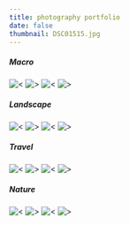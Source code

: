 ```yaml
---
title: photography portfolio
date: false
thumbnail: DSC01515.jpg
---
```


<H5>Macro</H5>

![<](DSC01515.jpg)
![>](DSC04396.jpg)
![<](DSC01066.jpg)
![>](DSCF1638.jpg)

<H5>Landscape</H5>

![<](DSC00221.jpg)
![>](DSC05738.jpg)
![<](DSC02913.jpg)
![>](DSC99990.jpg)

<H5>Travel</H5>

![<](DSC05372.jpg)
![>](DSC03048.jpg)
![<](DSC01361.jpg)
![>](DSC03750.jpg)

<H5>Nature</H5>

![<](DSC06055.jpg)
![>](DSC04214.jpg)
![<](DSC03949.jpg)
![>](DSC00220.jpg)
